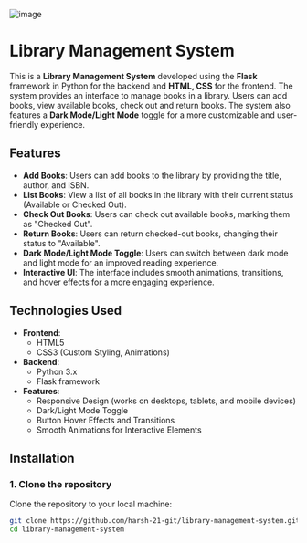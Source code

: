 ![image](https://github.com/user-attachments/assets/9f2d07b5-962f-4460-82a4-7ab744e50032)
# Library Management System

This is a **Library Management System** developed using the **Flask** framework in Python for the backend and **HTML, CSS** for the frontend. The system provides an interface to manage books in a library. Users can add books, view available books, check out and return books. The system also features a **Dark Mode/Light Mode** toggle for a more customizable and user-friendly experience.

## Features

- **Add Books**: Users can add books to the library by providing the title, author, and ISBN.
- **List Books**: View a list of all books in the library with their current status (Available or Checked Out).
- **Check Out Books**: Users can check out available books, marking them as "Checked Out".
- **Return Books**: Users can return checked-out books, changing their status to "Available".
- **Dark Mode/Light Mode Toggle**: Users can switch between dark mode and light mode for an improved reading experience.
- **Interactive UI**: The interface includes smooth animations, transitions, and hover effects for a more engaging experience.

## Technologies Used

- **Frontend**:
  - HTML5
  - CSS3 (Custom Styling, Animations)
- **Backend**:
  - Python 3.x
  - Flask framework
- **Features**:
  - Responsive Design (works on desktops, tablets, and mobile devices)
  - Dark/Light Mode Toggle
  - Button Hover Effects and Transitions
  - Smooth Animations for Interactive Elements

## Installation

### 1. Clone the repository

Clone the repository to your local machine:

```bash
git clone https://github.com/harsh-21-git/library-management-system.git
cd library-management-system

